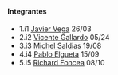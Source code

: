 #### Integrantes

* 1.i1 [Javier Vega](https://github.com/Raveuxcl) 26/03
* 2.i2 [Vicente Gallardo](https://github.com/vicenteg96) 05/24
* 3.i3 [Michel Saldias](https://github.com/msaldiasv) 19/08
* 4.i4 [Pablo Elgueta](https://github.com/D-Grone) 15/09
* 5.i5 [Richard Foncea](https://github.com/erre-developer) 08/10



